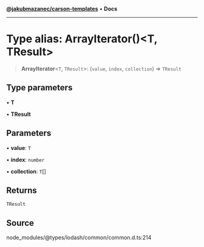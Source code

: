 [**@jakubmazanec/carson-templates**](../../../README.md) • **Docs**

---

# Type alias: ArrayIterator()\<T, TResult\>

> **ArrayIterator**\<`T`, `TResult`\>: (`value`, `index`, `collection`) => `TResult`

## Type parameters

• **T**

• **TResult**

## Parameters

• **value**: `T`

• **index**: `number`

• **collection**: `T`[]

## Returns

`TResult`

## Source

node_modules/@types/lodash/common/common.d.ts:214
